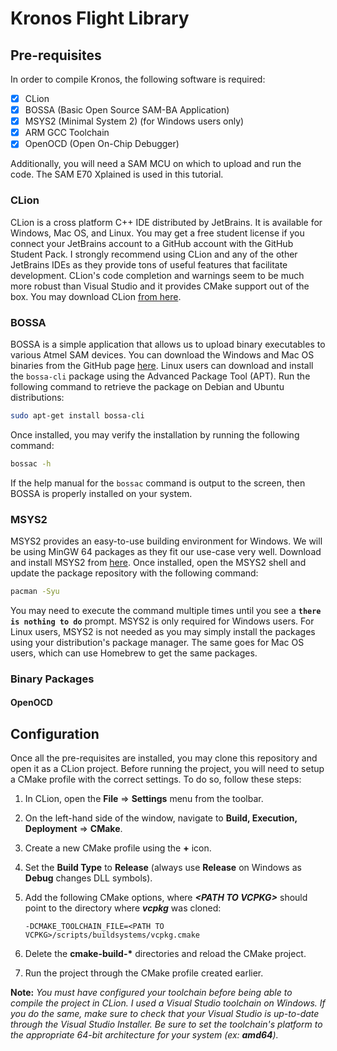 # Kronos Flight Library

## Pre-requisites

In order to compile Kronos, the following software is required:

- [x] CLion
- [x] BOSSA (Basic Open Source SAM-BA Application)
- [x] MSYS2 (Minimal System 2) (for Windows users only)
- [x] ARM GCC Toolchain
- [x] OpenOCD (Open On-Chip Debugger)

Additionally, you will need a SAM MCU on which to upload and run the code. The SAM E70 Xplained is used in this tutorial.

### CLion
CLion is a cross platform C++ IDE distributed by JetBrains. It is available for Windows, Mac OS, and Linux. You may get a free student license if you connect your JetBrains account to a GitHub account with the GitHub Student Pack. I strongly recommend using CLion and any of the other JetBrains IDEs as they provide tons of useful features that facilitate development. CLion's code completion and warnings seem to be much more robust than Visual Studio and it provides CMake support out of the box. You may download CLion [from here](https://www.jetbrains.com/clion/).

### BOSSA
BOSSA is a simple application that allows us to upload binary executables to various Atmel SAM devices. You can download the Windows and Mac OS binaries from the GitHub page [here](https://github.com/shumatech/BOSSA/releases). Linux users can download and install the `bossa-cli` package using the Advanced Package Tool (APT). Run the following command to retrieve the package on Debian and Ubuntu distributions:

```Bash
sudo apt-get install bossa-cli
```

Once installed, you may verify the installation by running the following command:

```Bash
bossac -h
```

If the help manual for the `bossac` command is output to the screen, then BOSSA is properly installed on your system.

### MSYS2
MSYS2 provides an easy-to-use building environment for Windows. We will be using MinGW 64 packages as they fit our use-case very well. Download and install MSYS2 from [here](https://www.msys2.org/). Once installed, open the MSYS2 shell and update the package repository with the following command:

```Bash
pacman -Syu
```

You may need to execute the command multiple times until you see a **`there is nothing to do`** prompt. MSYS2 is only required for Windows users. For Linux users, MSYS2 is not needed as you may simply install the packages using your distribution's package manager. The same goes for Mac OS users, which can use Homebrew to get the same packages.

### Binary Packages

#### OpenOCD
###


## Configuration
Once all the pre-requisites are installed, you may clone this repository and open it as a CLion project. Before running the project, you will need to setup a CMake profile with the correct settings. To do so, follow these steps:

1. In CLion, open the **File** => **Settings** menu from the toolbar.

2. On the left-hand side of the window, navigate to **Build, Execution, Deployment** => **CMake**.

3. Create a new CMake profile using the **+** icon.

4. Set the **Build Type** to **Release** (always use **Release** on Windows as **Debug** changes DLL symbols).

5. Add the following CMake options, where **_\<PATH TO VCPKG\>_** should point to the directory where **_vcpkg_** was cloned:
    ```
    -DCMAKE_TOOLCHAIN_FILE=<PATH TO VCPKG>/scripts/buildsystems/vcpkg.cmake
    ```
   
6. Delete the __cmake-build-*__ directories and reload the CMake project.

7. Run the project through the CMake profile created earlier.

**Note:** _You must have configured your toolchain before being able to compile the project in CLion. I used a Visual Studio toolchain on Windows. If you do the same, make sure to check that your Visual Studio is up-to-date through the Visual Studio Installer. Be sure to set the toolchain's platform to the appropriate 64-bit architecture for your system (ex: **amd64**)._